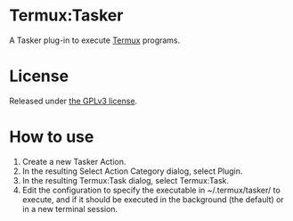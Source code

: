 Termux:Tasker
=============
A Tasker plug-in to execute [Termux](https://termux.com) programs.

License
=======
Released under [the GPLv3 license](https://www.gnu.org/licenses/gpl.html).

How to use
==========
1. Create a new Tasker Action.
2. In the resulting Select Action Category dialog, select Plugin.
3. In the resulting Termux:Task dialog, select Termux:Task.
4. Edit the configuration to specify the executable in ~/.termux/tasker/ to execute, and if it should be executed in the background (the default) or in a new terminal session.
